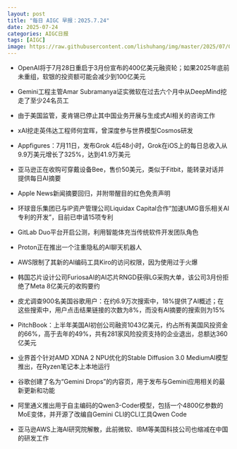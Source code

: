 ```yaml
---
layout: post
title: "每日 AIGC 早报：2025.7.24"
date: 2025-07-24
categories: AIGC日报
tags: [AIGC]
image: https://raw.githubusercontent.com/lishuhang/img/master/2025/07/0724-d.webp
---
```


- OpenAI将于7月28日重启于3月份宣布的400亿美元融资轮；如果2025年底前未重组，软银的投资额可能会减少到100亿美元

- Gemini工程主管Amar Subramanya证实微软在过去六个月中从DeepMind挖走了至少24名员工

- 由于美国监管，麦肯锡已停止其中国业务开展与生成式AI相关的咨询工作

- xAI挖走英伟达工程师何宜晖，曾深度参与世界模型Cosmos研发

- Appfigures：7月11日，发布Grok 4后48小时，Grok在iOS上的每日总收入从9.9万美元增长了325%，达到41.9万美元

- 亚马逊正在收购可穿戴设备Bee，售价50美元，类似于Fitbit，能转录对话并提供每日AI摘要

- Apple News新闻摘要回归，并附带醒目的红色免责声明

- 环球音乐集团已与IP资产管理公司Liquidax Capital合作“加速UMG音乐相关AI专利的开发”，目前已申请15项专利

- GitLab Duo平台开启公测，利用智能体充当传统软件开发团队角色

- Proton正在推出一个注重隐私的AI聊天机器人

- AWS限制了其新的AI编码工具Kiro的访问权限，因为使用过于火爆

- 韩国芯片设计公司FuriosaAI的AI芯片RNGD获得LG采购大单，该公司3月份拒绝了Meta 8亿美元的收购要约

- 皮尤调查900名美国谷歌用户：在约6.9万次搜索中，18%提供了AI概述；在这些搜索中，用户点击结果链接的次数为8%，而没有AI摘要的搜索则为15%

- PitchBook：上半年美国AI初创公司融资1043亿美元，约占所有美国风投资金的66%，高于去年的49%，共有281家风险投资支持的企业退出，总额达360亿美元

- 业界首个针对AMD XDNA 2 NPU优化的Stable Diffusion 3.0 MediumAI模型推出，在Ryzen笔记本上本地运行

- 谷歌创建了名为“Gemini Drops”的内容页，用于发布与Gemini应用相关的最新更新和功能

- 阿里通义推出用于自主编码的Qwen3-Coder模型，包括一个4800亿参数的MoE变体，并开源了改编自Gemini CLI的CLI工具Qwen Code

- 亚马逊AWS上海AI研究院解散，此前微软、IBM等美国科技公司也缩减在中国的研发工作